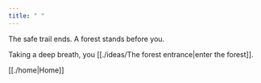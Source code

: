 ```yaml
---
title: " "
---
```

The safe trail ends. A forest stands before you. 

Taking a deep breath, you [[./ideas/The forest entrance|enter the forest]].

[[./home|Home]]